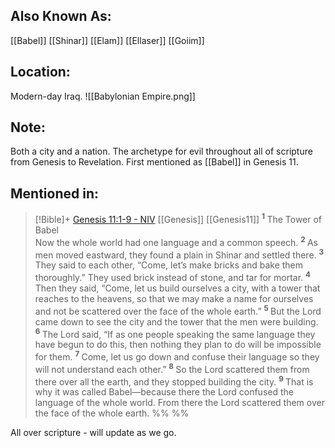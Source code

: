 ## Also Known As:
[[Babel]]
[[Shinar]]
[[Elam]]
[[Ellaser]]
[[Goiim]]

## Location:
Modern-day Iraq.
![[Babylonian Empire.png]]

## Note:
Both a city and a nation. The archetype for evil throughout all of scripture from Genesis to Revelation. First mentioned as [[Babel]] in Genesis 11.

## Mentioned in:

> [!Bible]+ [Genesis 11:1-9 - NIV](https://bolls.life/NIV/1/11/) [[Genesis]] [[Genesis11]]
>  <sup> **1** </sup>The Tower of Babel<br/>Now the whole world had one language and a common speech. <sup> **2** </sup>As men moved eastward, they found a plain in Shinar and settled there. <sup> **3** </sup>They said to each other, “Come, let’s make bricks and bake them thoroughly.” They used brick instead of stone, and tar for mortar. <sup> **4** </sup>Then they said, “Come, let us build ourselves a city, with a tower that reaches to the heavens, so that we may make a name for ourselves and not be scattered over the face of the whole earth.” <sup> **5** </sup>But the Lord came down to see the city and the tower that the men were building. <sup> **6** </sup>The Lord said, “If as one people speaking the same language they have begun to do this, then nothing they plan to do will be impossible for them. <sup> **7** </sup>Come, let us go down and confuse their language so they will not understand each other.” <sup> **8** </sup>So the Lord scattered them from there over all the earth, and they stopped building the city. <sup> **9** </sup>That is why it was called Babel—because there the Lord confused the language of the whole world. From there the Lord scattered them over the face of the whole earth.
 %% %%

All over scripture - will update as we go. 